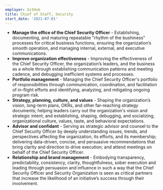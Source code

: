 ```yaml
---
employer: GitHub
title: Chief of Staff, Security
start_date: '2021-07-01'
---
```


* **Manage the office of the Chief Security Officer** - Establishing, documenting, and maturing repeatable "rhythm of the bushiness" processes for critical business functions, ensuring the organization’s smooth operation, and managing internal, external, and executive communications.
* **Improve organization effectiveness** - Improving the effectiveness of the Chief Security Officer, the organization’s leaders, and the business as a whole through establishing communication patterns and meeting cadence, and debugging inefficient systems and processes.
* **Portfolio management** - Managing the Chief Security Officer's portfolio of responsibilities through communication, coordination, and facilitation of in-flight efforts and identifying, analyzing, and mitigating ongoing program risk.
* **Strategy, planning, culture, and values** - Shaping the organization’s vision, long-term plans, OKRs, and other far-reaching strategy documents; helping leaders carry out the organization's vision and strategic intent; and establishing, shaping, debugging, and socializing, organizational culture, values, taste, and behavioral expectations.
* **Advisor and confidant** - Serving as strategic advisor and counsel to the Chief Security Officer by deeply understanding issues, trends, and perspectives affecting the organization, its efforts, and its membership; delivering data-driven, concise, and persuasive recommendations that bring clarity and direction to drive execution; and attend meetings on behalf of the Chief Security Officer.
* **Relationship and brand management** - Embodying transparency, predictability, consistency, clarity, thoughtfulness, sober execution and leading through persuasion and influence in such a way that the Chief Security Officer and Security Organization is seen as critical partners that increase the likelihood of an initiative’s success through their involvement.

